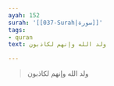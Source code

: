 ```yaml
---
ayah: 152
surah: '[[037-Surah|سورة]]'
tags:
- quran
text: ولد الله وإنهم لكاذبون

---
```

> ولد الله وإنهم لكاذبون
